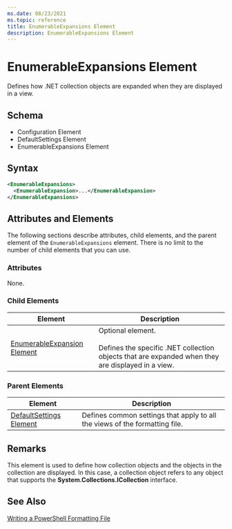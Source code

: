 ```yaml
---
ms.date: 08/23/2021
ms.topic: reference
title: EnumerableExpansions Element
description: EnumerableExpansions Element
---
```

# EnumerableExpansions Element

Defines how .NET collection objects are expanded when they are displayed in a view.

## Schema

- Configuration Element
- DefaultSettings Element
- EnumerableExpansions Element

## Syntax

```xml
<EnumerableExpansions>
  <EnumerableExpansion>...</EnumerableExpansion>
</EnumerableExpansions>
```

## Attributes and Elements

The following sections describe attributes, child elements, and the parent element of the
`EnumerableExpansions` element. There is no limit to the number of child elements that you can use.

### Attributes

None.

### Child Elements

|Element|Description|
|-------------|-----------------|
|[EnumerableExpansion Element](./enumerableexpansion-element-format.md)|Optional element.<br /><br /> Defines the specific .NET collection objects that are expanded when they are displayed in a view.|

### Parent Elements

|Element|Description|
|-------------|-----------------|
|[DefaultSettings Element](./defaultsettings-element-format.md)|Defines common settings that apply to all the views of the formatting file.|

## Remarks

This element is used to define how collection objects and the objects in the collection are
displayed. In this case, a collection object refers to any object that supports the
**System.Collections.ICollection** interface.

## See Also

[Writing a PowerShell Formatting File](./writing-a-powershell-formatting-file.md)
